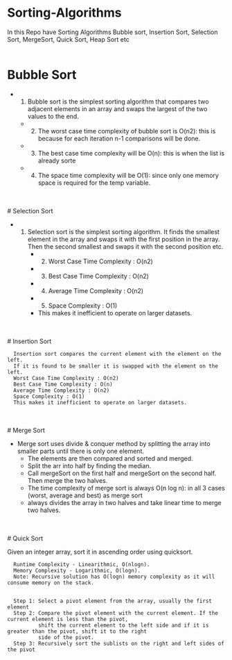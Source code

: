 # Sorting-Algorithms
In this Repo have Sorting Algorithms Bubble sort, Insertion Sort, Selection Sort, MergeSort, Quick Sort, Heap Sort etc
<br>
<br>
# Bubble Sort
* 1. Bubble sort is the simplest sorting algorithm that compares two adjacent elements in an array and swaps the largest of the two values to  the end.
    *  2. The worst case time complexity of bubble sort is O(n2): this is because for each iteration n-1 comparisons will be done.
    *  3. The best case  time complexity will be O(n): this is when the list is already sorte
    *  4. The space time complexity will be O(1): since only one memory space is required for the temp variable.

<br>
<br>
# Selection Sort

* 1. Selection sort is the simplest sorting algorithm. It finds the smallest element in the array and swaps it with the first position in the array. Then the second smallest and swaps it with the second position etc.
      *  2. Worst Case Time Complexity : O(n2)
      *  3. Best Case Time Complexity : O(n2)
      *  4. Average Time Complexity : O(n2)
      *  5. Space Complexity : O(1)
      *  This makes it inefficient to operate on larger datasets.
        
 <br>
 <br>
 # Insertion Sort
 
      Insertion sort compares the current element with the element on the left.
      If it is found to be smaller it is swapped with the element on the left.
      Worst Case Time Complexity : O(n2)
      Best Case Time Complexity : O(n)
      Average Time Complexity : O(n2)
      Space Complexity : O(1)
      This makes it inefficient to operate on larger datasets.
<br>
<br>
# Merge Sort

* Merge sort uses divide & conquer method by splitting the array into smaller parts until there is only one element.
   *   The elements are then compared and sorted and merged.
   *   Split the arr into half by finding the median.
   *   Call mergeSort on the first half and mergeSort on the second half. Then merge the two halves.
   *   The time complexity of merge sort is always O(n log n): in all 3 cases (worst, average and best) as merge sort
   *   always divides the array in two halves and take linear time to merge two halves.
<br>
<br>
# Quick Sort 

Given an integer array, sort it in ascending order using quicksort.
     
      Runtime Complexity - Linearithmic, O(nlogn).
      Memory Complexity - Logarithmic, O(logn).
      Note: Recursive solution has O(logn) memory complexity as it will consume memory on the stack.
   
     
      Step 1: Select a pivot element from the array, usually the first element
      Step 2: Compare the pivot element with the current element. If the current element is less than the pivot,
              shift the current element to the left side and if it is greater than the pivot, shift it to the right
              side of the pivot.
      Step 3: Recursively sort the sublists on the right and left sides of the pivot


        
